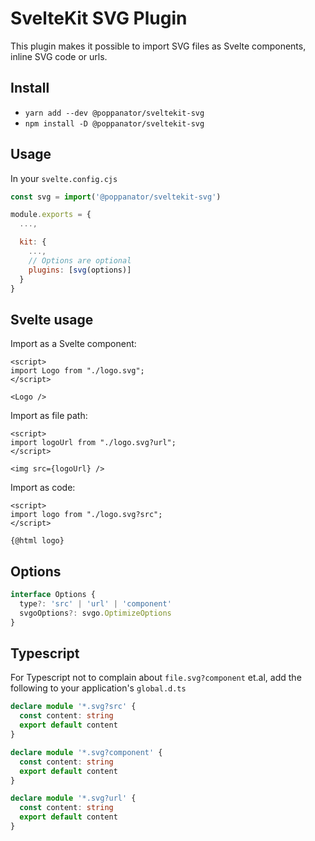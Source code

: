 # SvelteKit SVG Plugin

This plugin makes it possible to import SVG files as Svelte
components, inline SVG code or urls.

## Install

- `yarn add --dev @poppanator/sveltekit-svg`
- `npm install -D @poppanator/sveltekit-svg`

## Usage

In your `svelte.config.cjs`

```js
const svg = import('@poppanator/sveltekit-svg')

module.exports = {
  ...,

  kit: {
    ...,
    // Options are optional
    plugins: [svg(options)]
  }
}
```

## Svelte usage

Import as a Svelte component:

```svelte
<script>
import Logo from "./logo.svg";
</script>

<Logo />
```

Import as file path:

```svelte
<script>
import logoUrl from "./logo.svg?url";
</script>

<img src={logoUrl} />
```

Import as code:

```svelte
<script>
import logo from "./logo.svg?src";
</script>

{@html logo}
```

## Options

```ts
interface Options {
  type?: 'src' | 'url' | 'component'
  svgoOptions?: svgo.OptimizeOptions
}
```

## Typescript

For Typescript not to complain about `file.svg?component` et.al, add the
following to your application's `global.d.ts`

```ts
declare module '*.svg?src' {
  const content: string
  export default content
}

declare module '*.svg?component' {
  const content: string
  export default content
}

declare module '*.svg?url' {
  const content: string
  export default content
}
```
